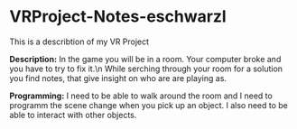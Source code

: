 # VRProject-Notes-eschwarzl
This is a describtion of my VR Project


**Description:** In the game you will be in a room. Your computer broke and you have to try to fix it.\n While serching through your room for a solution you find notes, that give insight on who are are playing as.

**Programming:** I need to be able to walk around the room and I need to programm the scene change when you pick up an object. I also need to be able to interact with other objects.

